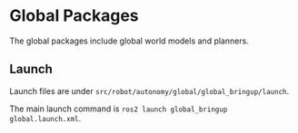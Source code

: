 # Global Packages

The global packages include global world models and planners.


## Launch
Launch files are under `src/robot/autonomy/global/global_bringup/launch`.

The main launch command is `ros2 launch global_bringup global.launch.xml`.

